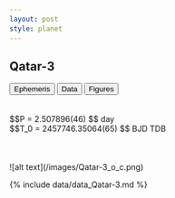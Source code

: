 ```yaml
---
layout: post
style: planet
---
```

<script src="../js/planets.js"></script>

## Qatar-3

<!-- Tab links -->
<div class="tab">
<button class="tablinks" onclick="openCity(event, 'Ephemeris')">Ephemeris</button>
<button class="tablinks" onclick="openCity(event, 'Data')">Data</button>
<button class="tablinks" onclick="openCity(event, 'Figures')">Figures</button>
</div>

<!-- Tab content -->
<div id="Ephemeris" class="tabcontent" markdown="1">
<br/><br/>
$$P = 2.507896(46) $$ day <br/>
$$T_0 = 2457746.35064(65) $$ BJD TDB
<br/><br/>
<br/><br/>
![alt text](/images/Qatar-3_o_c.png)
</div>


<div id="Data" class="tabcontent" markdown="1">

{% include data/data_Qatar-3.md %}

</div>
